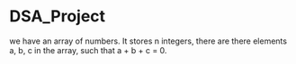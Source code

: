 # DSA_Project
we have an array of numbers. It stores n integers, there are there elements a, b, c in the array, such that a + b + c = 0.
